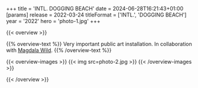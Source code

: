 +++
title = 'INTL. DOGGING BEACH'
date = 2024-06-28T16:21:43+01:00
[params]
    release = 2022-03-24
    titleFormat = ['INTL.', 'DOGGING BEACH']
    year = '2022'
    hero = 'photo-1.jpg'
+++

{{< overview >}}

{{% overview-text %}}
Very important public art installation. In collaboration with [Magdala Wild](https://www.instagram.com/magdalawild_/).
{{% /overview-text %}}

{{< overview-images >}}
{{< img src=photo-2.jpg >}}
{{< /overview-images >}}

{{< /overview >}}